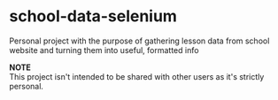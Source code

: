 # school-data-selenium
Personal project with the purpose of gathering lesson data from school website and turning them into useful, formatted info

<b>NOTE</b> <br>
This project isn't intended to be shared with other users as it's strictly personal. 
